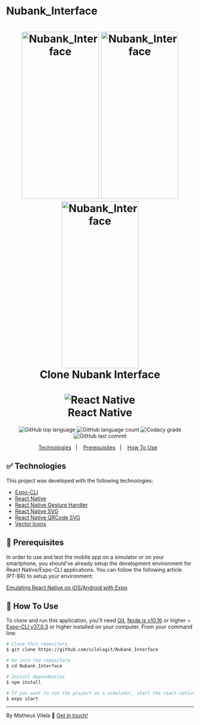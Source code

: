 # Nubank_Interface





<h1 align="center">
    <img alt="Nubank_Interface" width="207" height="448"  border="0" src="https://i.ibb.co/4dKyjVz/Simulator-Screen-Shot-i-Phone-XR-2020-06-09-at-02-39-50.png" >
    <img alt="Nubank_Interface" width="207" height="448" border="0" src="https://i.ibb.co/yPxtQbY/Simulator-Screen-Shot-i-Phone-XR-2020-06-09-at-02-39-43.png" >
    <img alt="Nubank_Interface" width="207" height="448" border="0" src="https://i.ibb.co/Dznm5Zk/Simulator-Screen-Shot-i-Phone-XR-2020-06-09-at-02-39-46.png" >
    <br>
    Clone Nubank Interface <br />
    <br align="center">
    <img alt="React Native" src="https://ik.imagekit.io/4ngmidwtjs/1_3Xu9_z4HS.png"  />
    </br>
    React Native
</h1>

<h4 align="center">
  
</h4>
<p align="center">
  <img alt="GitHub top language" src="https://img.shields.io/github/languages/top/vilelagit/Nubank_Interface?style=for-the-badge">
  <img alt="GitHub language count" src="https://img.shields.io/github/languages/count/vilelagit/Nubank_Interface?style=for-the-badge">
  <img alt="Codacy grade" src="https://img.shields.io/codacy/grade/a7e0a78f921646f38c248395026ccafd?style=for-the-badge">
  <img alt="GitHub last commit" src="https://img.shields.io/github/last-commit/vilelagit/Nubank_Interface?style=for-the-badge">
   
</p>

<p align="center">
  <a href="#rocket-technologies">Technologies</a>&nbsp;&nbsp;&nbsp;|&nbsp;&nbsp;&nbsp;
  <a href="#warning-prerequisites">Prerequisites</a>&nbsp;&nbsp;&nbsp;|&nbsp;&nbsp;&nbsp;
  <a href="#information_source-how-to-use">How To Use</a>&nbsp;&nbsp;&nbsp;
  
</p>

## :white_check_mark: Technologies

This project was developed with the following technologies:

-  [Expo-CLI](https://expo.io/)
-  [React Native](http://facebook.github.io/react-native/)
-  [React Native Gesture Handler](https://kmagiera.github.io/react-native-gesture-handler/)
-  [React Native SVG](https://github.com/react-native-community/react-native-svg)
-  [React Native QRCode SVG](https://www.npmjs.com/package/react-native-qrcode-svg)
-  [Vector Icons](https://docs.expo.io/guides/icons/)

## :construction: Prerequisites

In order to use and test the mobile app on a simulator or on your smartphone, you should've already setup the development environment for React Native/Expo-CLI applications. You can follow the following article (PT-BR) to setup your environment:

[Emulating React Native on iOS/Android with Expo](https://www.youtube.com/watch?v=eSjFDWYkdxM&vl=pt)
  
##  :checkered_flag: How To Use

To clone and run this application, you'll need [Git](https://git-scm.com), [Node.js v10.16][nodejs] or higher + [Expo-CLI v37.0.3][expo] or higher installed on your computer. From your command line:

```bash
# Clone this repository
$ git clone https://github.com/vilelagit/Nubank_Interface

# Go into the repository
$ cd Nubank_Interface

# Install dependencies
$ npm install

# If you want to run the project on a simulador, start the react-native server as it is
$ expo start

```
---

By Matheus Vilela :wave: [Get in touch!](https://www.linkedin.com/in/matheus-vilela-a348051a7/)

[nodejs]: https://nodejs.org/
[expo]: https://docs.expo.io/
[vc]: https://code.visualstudio.com/
[vceditconfig]: https://marketplace.visualstudio.com/items?itemName=EditorConfig.EditorConfig
[vceslint]: https://marketplace.visualstudio.com/items?itemName=dbaeumer.vscode-eslint
